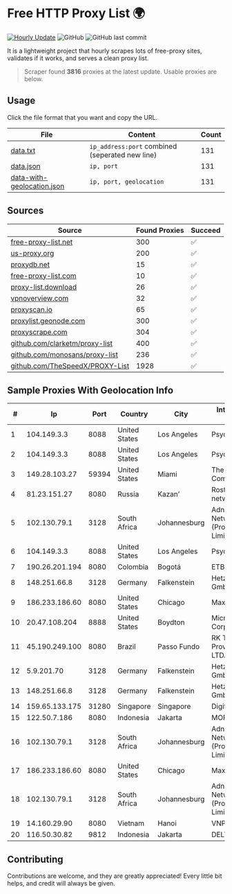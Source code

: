 
# Free HTTP Proxy List 🌍

[![Hourly Update](https://github.com/mertguvencli/http-proxy-list/actions/workflows/main.yml/badge.svg?branch=main)](https://github.com/mertguvencli/http-proxy-list/actions/workflows/main.yml)
![GitHub](https://img.shields.io/github/license/mertguvencli/http-proxy-list)
![GitHub last commit](https://img.shields.io/github/last-commit/mertguvencli/http-proxy-list)

It is a lightweight project that hourly scrapes lots of free-proxy sites, validates if it works, and serves a clean proxy list.


> Scraper found **3816** proxies at the latest update. Usable proxies are below.

## Usage

Click the file format that you want and copy the URL.


|File|Content|Count|
|----|-------|-----|
|[data.txt](https://raw.githubusercontent.com/mertguvencli/http-proxy-list/main/proxy-list/data.txt)|`ip_address:port` combined (seperated new line)|131|
|[data.json](https://raw.githubusercontent.com/mertguvencli/http-proxy-list/main/proxy-list/data.json)|`ip, port`|131|
|[data-with-geolocation.json](https://raw.githubusercontent.com/mertguvencli/http-proxy-list/main/proxy-list/data-with-geolocation.json)|`ip, port, geolocation`|131|

## Sources

|Source|Found Proxies|Succeed|
|------|-------------|-------|
|[free-proxy-list.net](https://free-proxy-list.net)|300|✅|
|[us-proxy.org](https://www.us-proxy.org)|200|✅|
|[proxydb.net](http://proxydb.net)|15|✅|
|[free-proxy-list.com](https://free-proxy-list.com/?page=&port=&type%5B%5D=http&type%5B%5D=https&up_time=0&search=Search)|10|✅|
|[proxy-list.download](https://www.proxy-list.download/HTTP)|26|✅|
|[vpnoverview.com](https://vpnoverview.com/privacy/anonymous-browsing/free-proxy-servers)|32|✅|
|[proxyscan.io](https://www.proxyscan.io)|65|✅|
|[proxylist.geonode.com](https://proxylist.geonode.com/api/proxy-list?limit=300&page=1&sort_by=lastChecked&sort_type=desc&protocols=http,https)|300|✅|
|[proxyscrape.com](https://api.proxyscrape.com/v2/?request=displayproxies&protocol=http&timeout=10000&country=all&ssl=all&anonymity=all)|304|✅|
|[github.com/clarketm/proxy-list](https://raw.githubusercontent.com/clarketm/proxy-list/master/proxy-list-raw.txt)|400|✅|
|[github.com/monosans/proxy-list](https://raw.githubusercontent.com/monosans/proxy-list/main/proxies/http.txt)|236|✅|
|[github.com/TheSpeedX/PROXY-List](https://raw.githubusercontent.com/TheSpeedX/PROXY-List/master/http.txt)|1928|✅|


## Sample Proxies With Geolocation Info

|#|Ip|Port|Country|City|Internet Service Provider|
|-|--|----|-------|----|-------------------------|
|1|104.149.3.3|8088|United States|Los Angeles|Psychz Networks|
|2|104.149.3.3|8088|United States|Los Angeles|Psychz Networks|
|3|149.28.103.27|59394|United States|Miami|The Constant Company|
|4|81.23.151.27|8080|Russia|Kazan’|Rostelecom networks|
|5|102.130.79.1|3128|South Africa|Johannesburg|Adnexus Celerity Networks (Proprietary) Limited|
|6|104.149.3.3|8088|United States|Los Angeles|Psychz Networks|
|7|190.26.201.194|8080|Colombia|Bogotá|ETB - Colombia|
|8|148.251.66.8|3128|Germany|Falkenstein|Hetzner Online GmbH|
|9|186.233.186.60|8080|United States|Chicago|Maxihost LTDA|
|10|20.47.108.204|8888|United States|Boydton|Microsoft Corporation|
|11|45.190.249.100|8080|Brazil|Passo Fundo|RK Telecom Provedor Internet LTDA|
|12|5.9.201.70|3128|Germany|Falkenstein|Hetzner Online GmbH|
|13|148.251.66.8|3128|Germany|Falkenstein|Hetzner Online GmbH|
|14|159.65.133.175|31280|Singapore|Singapore|DigitalOcean, LLC|
|15|122.50.7.186|8080|Indonesia|Jakarta|MORATELINDONAP|
|16|102.130.79.1|3128|South Africa|Johannesburg|Adnexus Celerity Networks (Proprietary) Limited|
|17|186.233.186.60|8080|United States|Chicago|Maxihost LTDA|
|18|102.130.79.1|3128|South Africa|Johannesburg|Adnexus Celerity Networks (Proprietary) Limited|
|19|14.160.29.90|8080|Vietnam|Hanoi|VNPT-VNNIC|
|20|116.50.30.82|9812|Indonesia|Jakarta|DELTANET|



## Contributing

Contributions are welcome, and they are greatly appreciated! Every
little bit helps, and credit will always be given.

